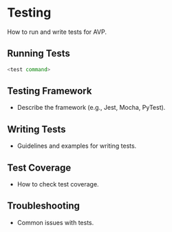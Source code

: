 # Testing

How to run and write tests for AVP.

## Running Tests
```sh
<test command>
```

## Testing Framework
- Describe the framework (e.g., Jest, Mocha, PyTest).

## Writing Tests
- Guidelines and examples for writing tests.

## Test Coverage
- How to check test coverage.

## Troubleshooting
- Common issues with tests.
